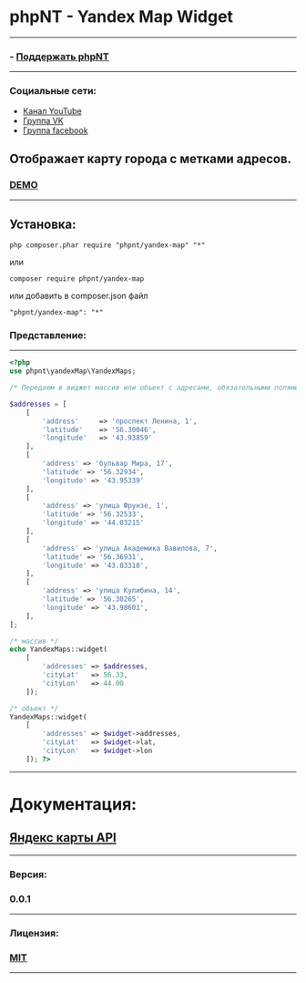 phpNT - Yandex Map Widget
================================
------------
### - [Поддержать phpNT](http://phpnt.com/donate/index) 
------------
### Социальные сети:
 - [Канал YouTube](https://www.youtube.com/c/phpnt)
 - [Группа VK](https://vk.com/phpnt)
 - [Группа facebook](https://www.facebook.com/Phpnt-595851240515413/)


Отображает карту города с метками адресов.
------------
### [DEMO](http://phpnt.com/widget/yandex-map)
------------
Установка:
------------

```
php composer.phar require "phpnt/yandex-map" "*"
```
или

```
composer require phpnt/yandex-map
```

или добавить в composer.json файл

```
"phpnt/yandex-map": "*"
```

### Представление:
------------
```php
<?php
use phpnt\yandexMap\YandexMaps;

/* Передаем в виджет массив или объект c адресами, обязательными полями address, latitude, longitude. В свойстах cityLat и cityLon указываем координаты города. */

$addresses = [
    [
        'address'     => 'проспект Ленина, 1',
        'latitude'    => '56.30046',
        'longitude'   => '43.93859'
    ],
    [
        'address' => 'бульвар Мира, 17',
        'latitude' => '56.32934',
        'longitude' => '43.95339'
    ],
    [
        'address' => 'улица Фрунзе, 1',
        'latitude' => '56.32533',
        'longitude' => '44.03215'
    ],
    [
        'address' => 'улица Академика Вавилова, 7',
        'latitude' => '56.36931',
        'longitude' => '43.83318',
    ],
    [
        'address' => 'улица Кулибина, 14',
        'latitude' => '56.30265',
        'longitude' => '43.98601',
    ],
];

/* массив */
echo YandexMaps::widget(
    [
        'addresses' => $addresses,
        'cityLat'   => 56.33,
        'cityLon'   => 44.00
    ]);

/* объект */
YandexMaps::widget(
    [
        'addresses' => $widget->addresses,
        'cityLat'   => $widget->lat,
        'cityLon'   => $widget->lon
    ]); ?>
```
------------
# Документация:
## [Яндекс карты API](https://tech.yandex.ru/maps/)
------------
### Версия:
### 0.0.1
------------
### Лицензия:
### [MIT](https://ru.wikipedia.org/wiki/%D0%9B%D0%B8%D1%86%D0%B5%D0%BD%D0%B7%D0%B8%D1%8F_MIT)
------------
